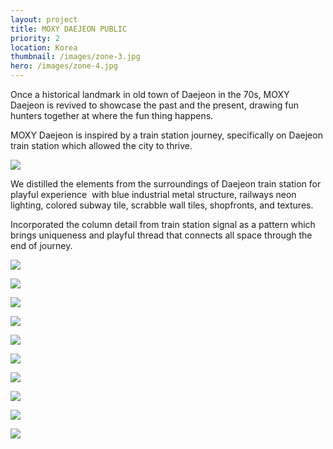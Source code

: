 ```yaml
---
layout: project
title: MOXY DAEJEON PUBLIC
priority: 2
location: Korea
thumbnail: /images/zone-3.jpg
hero: /images/zone-4.jpg
---
```


Once a historical landmark in old town of Daejeon in the 70s, MOXY Daejeon is revived to showcase the past and the present, drawing fun hunters together at where the fun thing happens.

MOXY Daejeon is inspired by a train station journey, specifically on Daejeon train station which allowed the city to thrive.

![](/images/210208_12f_public-design.jpg)

We distilled the elements from the surroundings of Daejeon train station for playful experience  with blue industrial metal structure, railways neon lighting, colored subway tile, scrabble wall tiles, shopfronts, and textures.

Incorporated the column detail from train station signal as a pattern which brings uniqueness and playful thread that connects all space through the end of journey.

![](/images/zone-2.jpg)

![](/images/zone1_ghosting.jpg)

![](/images/zone1_with-shelving.jpg)

![](/images/zone-3.jpg)

![](/images/zone-3-fp.jpg)

![](/images/key-elevation-grab-go-revised.jpg)

![](/images/key-elevation-open-kitchen-revised.jpg)

![](/images/screen-shot-2022-02-10-at-1.04.10-am.jpg)

![](/images/zone-4.jpg)

![](/images/public-toilet.jpg)
